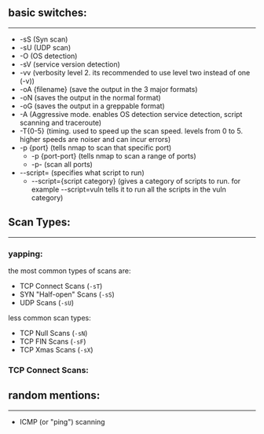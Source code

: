 ## basic switches:
---
- -sS (Syn scan)
- -sU (UDP scan)
- -O (OS detection)
- -sV (service version detection)
- -vv (verbosity level 2. its recommended to use level two instead of one (-v))
- -oA {filename} (save the output in the 3 major formats)
- -oN (saves the output in the normal format)
- -oG (saves the output in a greppable format)
- -A (Aggressive mode. enables OS detection service detection, script scanning and traceroute)
- -T{0-5} (timing. used to speed up the scan speed. levels from 0 to 5. higher speeds are noiser and can incur errors)
- -p {port} (tells nmap to scan that specific port)
	- -p {port-port} (tells nmap to scan a range of ports)
	- -p- (scan all ports)
- --script= (specifies what script to run)
	- --script={script category} (gives a category of scripts to run. for example --script=vuln tells it to run all the scripts in the vuln category)
## Scan Types:
---
### yapping:
the most common types of scans are:
- TCP Connect Scans (`-sT`)
- SYN "Half-open" Scans (`-sS`)
- UDP Scans (`-sU`)

less common scan types:
- TCP Null Scans (`-sN`)
- TCP FIN Scans (`-sF`)
- TCP Xmas Scans (`-sX`)
### TCP Connect Scans:


## random mentions:
---
- ICMP (or "ping") scanning